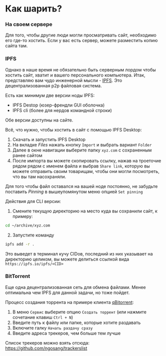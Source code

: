 # Как шарить?

### На своем сервере
Для того, чтобы другие люди могли просматривать сайт, необходимо его где-то хостить.
Если у вас есть сервер, можете разместить копию сайта там.

### IPFS

Однако в наше время не обязательно быть серверным лордом чтобы хостить сайт,
хватит и вашего персонального компьютера. Итак, представляю вам чудо инженерной
мысли - [IPFS](https://ipfs.io). Это децентрализованная p2p файловая система.

Есть как минимум две версии ноды IPFS:

- IPFS Destop (юзер-френдли GUI оболочка)
- IPFS cli (более для нердов командной строки)

Обе версии доступны на сайте.

Всё, что нужно, чтобы хостить в сайт с помощью IPFS Desktop:

1. Скачать и запустить IPFS Desktop
2. На вкладке _Files_ нажать кнопку `Import` и выбрать вариант `Folder`
3. Далее в окне навигации выберите папку `xyz.com` с сохраненным ранее сайтом
4. После импорта вы можете скопировать ссылку, нажав на троеточие рядом
рядом с именем файла и выбрав `Share link`, которую вы можете отправить своим товарищам,
чтобы они могли посмотреть, что вы там насохраняли.

Для того чтобы файл оставался на вашей ноде постоянно, не забудьте поставить _Pinning_
в вышеупомянутом меню опцией `Set pinning`

Действия для CLI версии:

1. Смените текущую директорию на место куда вы сохранили сайт, к примеру:
```sh
cd ~/archive/xyz.com
```
2. Запустите команду
```sh
ipfs add -r .
``` 
Это выведет в терминал кучу CIDов, последний из них указывает на директорию целиком, вы можете делиться ссылкой вида `https://ipfs.io/ipfs/<CID>`

### BitTorrent

Еще одна децентрализованная сеть для обмена файлами.
Менее оптимальна чем IPFS для данной задачи, но тоже пойдет.

Процесс создания торрента на примере клиента [qBitorrent](https://www.qbittorrent.org):

1. В меню `Сервис` выберите опцию `Создать торрент` (или нажмите сочетание клавиш `Ctrl + N`)
2. Введите путь к файлу или папке, которые хотите раздавать
3. Включите галку `Начать раздачу сразу`
4. Введите адреса трекеров, чем больше тем лучше

Список трекеров можно взять отсюда: https://github.com/ngosang/trackerslist
